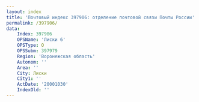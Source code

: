 ```yaml
---
layout: index
title: 'Почтовый индекс 397906: отделение почтовой связи Почты России'
permalink: /397906/
data:
    Index: 397906
    OPSName: 'Лиски 6'
    OPSType: О
    OPSSubm: 397979
    Region: 'Воронежская область'
    Autonom: ''
    Area: ''
    City: Лиски
    City1: ''
    ActDate: '20001030'
    IndexOld: ''
---
```

